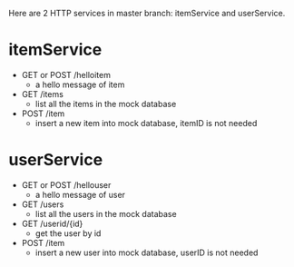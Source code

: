 Here are 2 HTTP services in master branch: itemService and userService.

# itemService

* GET or POST /helloitem
  * a hello message of item
* GET /items
  * list all the items in the mock database
* POST /item
  * insert a new item into mock database, itemID is not needed
  
# userService

* GET or POST /hellouser
  * a hello message of user
* GET /users
  * list all the users in the mock database
* GET /userid/{id}
  * get the user by id
* POST /item
  * insert a new user into mock database, userID is not needed
